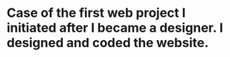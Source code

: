 # Case of the first web project I initiated after I became a designer. I designed and coded the website.
